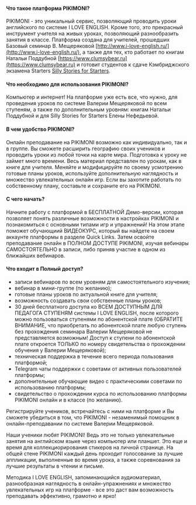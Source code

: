 #### Что такое платформа PIKIMONI?

PIKIMONI - это уникальный сервис, позволяющий проводить уроки английского по системе I LOVE ENGLISH. Кроме того, это прекрасный инструмент учителя на живых уроках, позволяющий разнообразить занятия в классе. Платформа создана для учителей, прошедших Базовый семинар В. Мещеряковой [http://www.i-love-english.ru/](http://www.i-love-english.ru/), а также для тех, кто работает по книгам Натальи Поддубной [https://www.clumsybear.ru](https://www.clumsybear.ru) и готовит студентов к сдаче Кэмбриджского экзамена Starters [Silly Stories for Starters](https://vk.com/club196581815).

#### Что необходимо для использования PIKIMONI?
                    
Компьютер и интернет! На платформе уже есть все, что нужно, для проведения уроков по системе Валерии Мещеряковой по всем ступеням, а также по дополнительным уровням: книгам Натальи Поддубной и для Silly Stories for Starters Елены Нефедьевой. 

#### В чем удобство PIKIMONI?
                    
Онлайн преподавание на PIKIMONI возможно как индивидуально, так и в группе. Вы сможете расширить географию своих учеников и проводить уроки из любой точки на карте мира. Подготовка к уроку не займет много времени. Весь материал представлен по урокам, как в книге для учителя. Меняйте и модифицируйте по своему усмотрению готовые планы уроков, используйте дополнительную наглядность и множество увлекательных онлайн игр. Если вы захотите работать по собственному плану, составьте и сохраните его на PIKIMONI.

#### С чего начать?

Начните работу с платформой в БЕСПЛАТНОЙ Демо-версии, которая позволяет понять различные возможности в настройках PIKIMONI и познакомиться с основными типами игр и упражнений! На этом этапе поможет обучающиий ВИДЕОКУРС, который вы найдете на своем аккаунте платформы в разделе Quick Links. 
Затем освойте преподавание онлайн в ПОЛНОМ ДОСТУПЕ PIKIMONI, изучая вебинары САМОСТОЯТЕЛЬНО в записи, либо приняв участие в одном из ближайших вебинаров.

#### Что входит в Полный доступ?
                    
* записи вебинаров по всем уровням для самостоятельного изучения;
* вебинар в мини-группе (по желанию);
* готовые планы уроков по актуальной книге для учителя;
* возможность создавать свои собственные планы уроков;
* 30 дней бесплатного доступа ко ВСЕМ ДОСТУПНЫМ ДЛЯ ПЕДАГОГА СТУПЕНЯМ системы I LOVE ENGLISH, после которого можно пользоваться ступенями по абонентской плате (ОБРАТИТЕ ВНИМАНИЕ, что приобретать по абонентской плате любую ступень без прохождения семинара Валерии Мещеряковой не представляется возможным! Доступ к ступени по абонентской плате откроется ТОЛЬКО по номеру свидетельства о прохождении обучения у Валерии Мещеряковой); 
* техническая поддержка в течение всего периода пользования платформой;
* Telegram чаты поддержки с советами от активных пользователей платформы;
* дополнительные обучающие видео с практическими советами по использованию платформы;
* свидетельство о прохождении курса по использованию платформы PIKIMONI онлайн и в классе (по желанию).


Регистрируйте учеников, встречайтесь с ними на платформе и Вы сможете убедиться в том, что PIKIMONI - незаменимый помощник в онлайн-преподавании по системе Валерии Мещеряковой.

Наши ученики любят PIKIMONI! Ведь это не только увлекательные занятия на английском языке через компьютер или планшет. Это еще и время для коллекциорирования стикеров на личной странице. На общей стене PIKIMONI каждый день проходит голосование за лучшие аппликации, выполненные во время урока, а также соревнования за лучшие результаты в чтении и письме.

Методика I LOVE ENGLISH, запоминающийся аудиоматериал, разнообразная наглядность в онлайн-упражнениях и множество увлекательных игр на платформе - все это даст вам возможность преподавать эффективно, грамотно и ярко!


